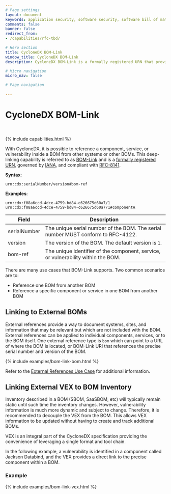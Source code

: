 ```yaml
---
# Page settings
layout: document
keywords: application security, software security, software bill of material, SBOM, BOM, open source, supply chain, specification, spdx, license, package url, purl, cpe
comments: false
banner: false
redirect_from:
- /capabilities/rfc-tbd/

# Hero section
title: CycloneDX BOM-Link
window_title: CycloneDX BOM-Link
description: CycloneDX BOM-Link is a formally registered URN that provides the ability to reference components, services, or vulnerabilities inside a BOM from other systems or other BOMs.

# Micro navigation
micro_nav: false

# Page navigation
    
---
```


# CycloneDX BOM-Link

&nbsp;<!-- without this hack, the dropdown menu has issues due to h1 and h2 happening right after each other -->

{% include capabilities.html %}

With CycloneDX, it is possible to reference a component, service, or vulnerability inside a BOM from other systems or
other BOMs. This deep-linking capability is referred to as [BOM-Link](../bomlink) and is a 
[formally registered URN](https://www.iana.org/assignments/urn-formal/cdx), governed by [IANA](https://www.iana.org), 
and compliant with [RFC-8141](https://www.rfc-editor.org/rfc/rfc8141.html).

**Syntax**:
```
urn:cdx:serialNumber/version#bom-ref
```

**Examples**:
```
urn:cdx:f08a6ccd-4dce-4759-bd84-c626675d60a7/1
urn:cdx:f08a6ccd-4dce-4759-bd84-c626675d60a7/1#componentA
```

| Field        | Description                                                                       |
| ------------ | --------------------------------------------------------------------------------- |
| serialNumber | The unique serial number of the BOM. The serial number MUST conform to RFC-4122.  |
| version      | The version of the BOM. The default version is `1`.                               |
| bom-ref      | The unique identifier of the component, service, or vulnerability within the BOM. |

There are many use cases that BOM-Link supports. Two common scenarios are to:
* Reference one BOM from another BOM
* Reference a specific component or service in one BOM from another BOM

## Linking to External BOMs
External references provide a way to document systems, sites, and information that may be relevant but which are not 
included with the BOM. External references can be applied to individual components, services, or to the BOM itself.
One external reference type is `bom` which can point to a URL of where the BOM is located, or BOM-Link URI that 
references the precise serial number and version of the BOM.

{% include examples/bom-link-bom.html %}

Refer to the [External References Use Case](/use-cases/#external-references) for additional information.

## Linking External VEX to BOM Inventory
Inventory described in a BOM (SBOM, SaaSBOM, etc) will typically remain static until such time the inventory changes.
However, vulnerability information is much more dynamic and subject to change. Therefore, it is recommended to decouple
the VEX from the BOM. This allows VEX information to be updated without having to create and track additional BOMs.

VEX is an integral part of the CycloneDX specification providing the convenience of leveraging a single format and tool chain.

In the following example, a vulnerability is identified in a component called Jackson Databind, and the VEX provides a 
direct link to the precise component within a BOM.

<h3>Example</h3>

{% include examples/bom-link-vex.html %}
